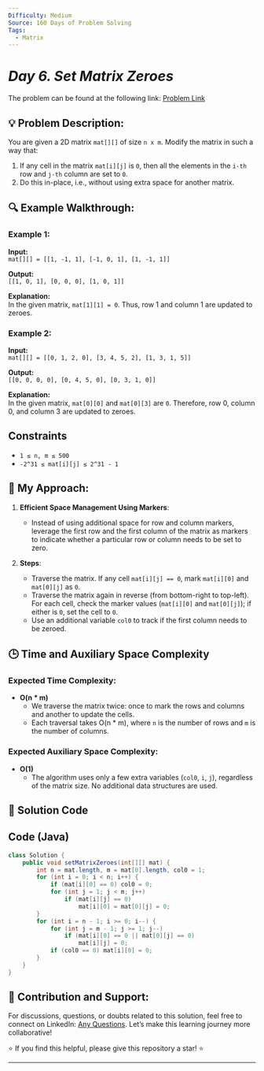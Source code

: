```yaml
---
Difficulty: Medium
Source: 160 Days of Problem Solving
Tags:
  - Matrix
---
```


#  _Day 6. Set Matrix Zeroes_ 

The problem can be found at the following link: [Problem Link](https://www.geeksforgeeks.org/batch/gfg-160-problems/track/matrix-gfg-160/problem/set-matrix-zeroes)

## 💡 **Problem Description:**

You are given a 2D matrix `mat[][]` of size `n x m`. Modify the matrix in such a way that:

1. If any cell in the matrix `mat[i][j]` is `0`, then all the elements in the `i-th` row and `j-th` column are set to `0`.
2. Do this in-place, i.e., without using extra space for another matrix.

## 🔍 **Example Walkthrough:**

### Example 1:

**Input:**  
`mat[][] = [[1, -1, 1], [-1, 0, 1], [1, -1, 1]]`

**Output:**  
`[[1, 0, 1], [0, 0, 0], [1, 0, 1]]`

**Explanation:**  
In the given matrix, `mat[1][1] = 0`. Thus, row 1 and column 1 are updated to zeroes.

### Example 2:

**Input:**  
`mat[][] = [[0, 1, 2, 0], [3, 4, 5, 2], [1, 3, 1, 5]]`

**Output:**  
`[[0, 0, 0, 0], [0, 4, 5, 0], [0, 3, 1, 0]]`

**Explanation:**  
In the given matrix, `mat[0][0]` and `mat[0][3]` are `0`. Therefore, row 0, column 0, and column 3 are updated to zeroes.

## **Constraints**

- `1 ≤ n, m ≤ 500`
- `-2^31 ≤ mat[i][j] ≤ 2^31 - 1`

## 🎯 **My Approach:**

1. **Efficient Space Management Using Markers**:

   - Instead of using additional space for row and column markers, leverage the first row and the first column of the matrix as markers to indicate whether a particular row or column needs to be set to zero.

2. **Steps**:
   - Traverse the matrix. If any cell `mat[i][j] == 0`, mark `mat[i][0]` and `mat[0][j]` as `0`.
   - Traverse the matrix again in reverse (from bottom-right to top-left). For each cell, check the marker values (`mat[i][0]` and `mat[0][j]`); if either is `0`, set the cell to `0`.
   - Use an additional variable `col0` to track if the first column needs to be zeroed.

## 🕒 **Time and Auxiliary Space Complexity**

### **Expected Time Complexity:**

- **O(n \* m)**
  - We traverse the matrix twice: once to mark the rows and columns and another to update the cells.
  - Each traversal takes O(n \* m), where `n` is the number of rows and `m` is the number of columns.

### **Expected Auxiliary Space Complexity:**

- **O(1)**
  - The algorithm uses only a few extra variables (`col0`, `i`, `j`), regardless of the matrix size. No additional data structures are used.

## 📝 **Solution Code**

## Code (Java)

```java
class Solution {
    public void setMatrixZeroes(int[][] mat) {
        int n = mat.length, m = mat[0].length, col0 = 1;
        for (int i = 0; i < n; i++) {
            if (mat[i][0] == 0) col0 = 0;
            for (int j = 1; j < m; j++)
                if (mat[i][j] == 0)
                    mat[i][0] = mat[0][j] = 0;
        }
        for (int i = n - 1; i >= 0; i--) {
            for (int j = m - 1; j >= 1; j--)
                if (mat[i][0] == 0 || mat[0][j] == 0)
                    mat[i][j] = 0;
            if (col0 == 0) mat[i][0] = 0;
        }
    }
}
```


## 🎯 **Contribution and Support:**

For discussions, questions, or doubts related to this solution, feel free to connect on LinkedIn: [Any Questions](https://www.linkedin.com/in/sanjana-yadav007). Let’s make this learning journey more collaborative!

⭐ If you find this helpful, please give this repository a star! ⭐

---
